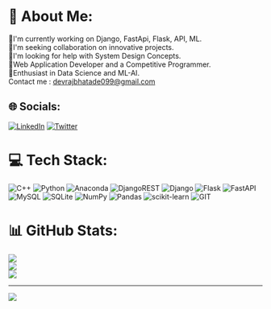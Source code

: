 # 💫 About Me:
🔭I'm currently working on Django, FastApi, Flask, API, ML.<br>👯I'm seeking collaboration on innovative projects.<br>🤝I'm looking for help with System Design Concepts.<br>💼Web Application Developer and a Competitive Programmer.<br>🌱Enthusiast in Data Science and ML-AI.<br>Contact me : devrajbhatade099@gmail.com 


## 🌐 Socials:
[![LinkedIn](https://img.shields.io/badge/LinkedIn-%230077B5.svg?logo=linkedin&logoColor=white)](https://www.linkedin.com/in/devraj-bhatade-189186228/) [![Twitter](https://img.shields.io/badge/Twitter-%231DA1F2.svg?logo=Twitter&logoColor=white)](https://twitter.com/devraj_1021) 

# 💻 Tech Stack:
![C++](https://img.shields.io/badge/c++-%2300599C.svg?style=for-the-badge&logo=c%2B%2B&logoColor=white) ![Python](https://img.shields.io/badge/python-3670A0?style=for-the-badge&logo=python&logoColor=ffdd54) ![Anaconda](https://img.shields.io/badge/Anaconda-%2344A833.svg?style=for-the-badge&logo=anaconda&logoColor=white) ![DjangoREST](https://img.shields.io/badge/DJANGO-REST-ff1709?style=for-the-badge&logo=django&logoColor=white&color=ff1709&labelColor=gray) ![Django](https://img.shields.io/badge/django-%23092E20.svg?style=for-the-badge&logo=django&logoColor=white) ![Flask](https://img.shields.io/badge/flask-%23000.svg?style=for-the-badge&logo=flask&logoColor=white) ![FastAPI](https://img.shields.io/badge/FastAPI-005571?style=for-the-badge&logo=fastapi) ![MySQL](https://img.shields.io/badge/mysql-%2300f.svg?style=for-the-badge&logo=mysql&logoColor=white) ![SQLite](https://img.shields.io/badge/sqlite-%2307405e.svg?style=for-the-badge&logo=sqlite&logoColor=white) ![NumPy](https://img.shields.io/badge/numpy-%23013243.svg?style=for-the-badge&logo=numpy&logoColor=white) ![Pandas](https://img.shields.io/badge/pandas-%23150458.svg?style=for-the-badge&logo=pandas&logoColor=white) ![scikit-learn](https://img.shields.io/badge/scikit--learn-%23F7931E.svg?style=for-the-badge&logo=scikit-learn&logoColor=white) ![GIT](https://img.shields.io/badge/Git-fc6d26?style=for-the-badge&logo=git&logoColor=white)
# 📊 GitHub Stats:
![](https://github-readme-stats.vercel.app/api?username=devraj1021&theme=dark&hide_border=true&include_all_commits=true&count_private=false)<br/>
![](https://github-readme-streak-stats.herokuapp.com/?user=devraj1021&theme=dark&hide_border=true)<br/>
![](https://github-readme-stats.vercel.app/api/top-langs/?username=devraj1021&theme=dark&hide_border=true&include_all_commits=true&count_private=false&layout=compact)

---
[![](https://visitcount.itsvg.in/api?id=devraj1021&icon=0&color=0)](https://visitcount.itsvg.in)

<!-- Proudly created with GPRM ( https://gprm.itsvg.in ) -->
